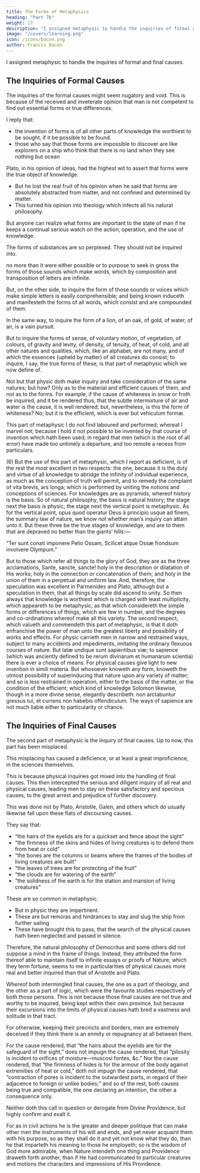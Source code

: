 ```yaml
---
title: The Forms of Metaphysics
heading: "Part 7b"
weight: 17
description: "I assigned metaphysic to handle the inquiries of formal and final causes."
image: "/covers/learning.png"
icon: /icons/bacon.png
author: Francis Bacon
---
```



<!-- (5)  -->

I assigned metaphysic to handle the inquiries of formal and final causes.


## The Inquiries of Formal Causes

The inquiries of the formal causes might seem nugatory and void. This is because of the received and inveterate opinion that man is not competent to find out essential forms or true differences. 

I reply that:
- the invention of forms is of all other parts of knowledge the worthiest to be sought, if it be possible to be found.  
- those who say that those forms are impossible to discover are like explorers on a ship who think that there is no land when they see nothing but ocean  

Plato, in his opinion of ideas, had the highest wit to assert that forms were the true object of knowledge.
- But he lost the real fruit of his opinion when he said that forms are absolutely abstracted from matter, and not confined and determined by matter.
- This turned his opinion into theology which infects all his natural philosophy. 

But anyone can realize what forms are important to the state of man if he keeps a continual serious watch on the action, operation, and the use of knowledge.

<!-- , he may advise and take notice what are the forms, the disclosures whereof are fruitful and .   -->

The forms of substances are so perplexed. They should not be inquired into.

<!-- (man only except, of whom it is said, Formavit hominem de limo terræ, et spiravit in faciem ejus spiraculum vitæ, and not as of all other creatures, Producant aquæ, producat terra), the forms of substances I say (as they are now by compounding and transplanting multiplied) ;  -->

no more than it were either possible or to purpose to seek in gross the forms of those sounds which make words, which by composition and transposition of letters are infinite. 

But, on the other side, to inquire the form of those sounds or voices which make simple letters is easily comprehensible; and being known induceth and manifesteth the forms of all words, which consist and are compounded of them.  

In the same way, to inquire the form of a lion, of an oak, of gold, of water, of air, is a vain pursuit. 

But to inquire the forms of sense, of voluntary motion, of vegetation, of colours, of gravity and levity, of density, of tenuity, of heat, of cold, and all other natures and qualities, which, like an alphabet, are not many, and of which the essences (upheld by matter) of all creatures do consist; to inquire, I say, the true forms of these, is that part of metaphysic which we now define of.  

Not but that physic doth make inquiry and take consideration of the same natures; but how?  Only as to the material and efficient causes of them, and not as to the forms.  For example, if the cause of whiteness in snow or froth be inquired, and it be rendered thus, that the subtle intermixture of air and water is the cause, it is well rendered; but, nevertheless, is this the form of whiteness?  No; but it is the efficient, which is ever but vehiculum formæ.  

This part of metaphysic I do not find laboured and performed; whereat I marvel not; because I hold it not possible to be invented by that course of invention which hath been used; in regard that men (which is the root of all error) have made too untimely a departure, and too remote a recess from particulars.

(6) But the use of this part of metaphysic, which I report as deficient, is of the rest the most excellent in two respects: the one, because it is the duty and virtue of all knowledge to abridge the infinity of individual experience, as much as the conception of truth will permit, and to remedy the complaint of vita brevis, ars longa; which is performed by uniting the notions and conceptions of sciences.  For knowledges are as pyramids, whereof history is the basis. So of natural philosophy, the basis is natural history; the stage next the basis is physic; the stage next the vertical point is metaphysic.  As for the vertical point, opus quod operatur Deus à principio usque ad finem, the summary law of nature, we know not whether man’s inquiry can attain unto it.  But these three be the true stages of knowledge, and are to them that are depraved no better than the giants’ hills:—

“Ter sunt conati imponere Pelio Ossam, Scilicet atque Ossæ frondsum involvere Olympum.”

But to those which refer all things to the glory of God, they are as the three acclamations, Sante, sancte, sancte! holy in the description or dilatation of His works; holy in the connection or concatenation of them; and holy in the union of them in a perpetual and uniform law.  And, therefore, the speculation was excellent in Parmenides and Plato, although but a speculation in them, that all things by scale did ascend to unity.  So then always that knowledge is worthiest which is charged with least multiplicity, which appeareth to be metaphysic; as that which considereth the simple forms or differences of things, which are few in number, and the degrees and co-ordinations whereof make all this variety.  The second respect, which valueth and commendeth this part of metaphysic, is that it doth enfranchise the power of man unto the greatest liberty and possibility of works and effects.  For physic carrieth men in narrow and restrained ways, subject to many accidents and impediments, imitating the ordinary flexuous courses of nature.  But latæ undique sunt sapientibus viæ; to sapience (which was anciently defined to be rerum divinarum et humanarum scientia) there is ever a choice of means.  For physical causes give light to new invention in simili materia.  But whosoever knoweth any form, knoweth the utmost possibility of superinducing that nature upon any variety of matter; and so is less restrained in operation, either to the basis of the matter, or the condition of the efficient; which kind of knowledge Solomon likewise, though in a more divine sense, elegantly describeth: non arctabuntur gressus tui, et currens non habebis offendiculum.  The ways of sapience are not much liable either to particularity or chance.

<!-- (7)  -->

## The Inquiries of Final Causes

The second part of metaphysic is the inquiry of final causes. Up to now, this part has been misplaced.

<!--   And yet if it were but a fault in order, I would not speak of it; 

for order is matter of illustration, but pertaineth not to the substance of sciences.   -->

This misplacing has caused a deficience, or at least a great improficience, in the sciences themselves.  

This is because physical inquiries got mixed into the handling of final causes. This then intercepted the serious and diligent inquiry of all real and physical causes, leading men to stay on these satisfactory and specious causes, to the great arrest and prejudice of further discovery.  

This was done not by Plato, Aristotle, Galen, and others which do usually likewise fall upon these flats of discoursing causes.  

They say that:
- “the hairs of the eyelids are for a quickset and fence about the sight”
- “the firmness of the skins and hides of living creatures is to defend them from heat or cold”
- “the bones are the columns or beams where the frames of the bodies of living creatures are built”
- “the leaves of trees are for protecting of the fruit”
- “the clouds are for watering of the earth”
- “the solidness of the earth is for the station and mansion of living creatures”

These are so common in metaphysic. 
- But in physic they are impertinent.  
- These are but remoras and hindrances to stay and slug the ship from further sailing
- These have brought this to pass, that the search of the physical causes hath been neglected and passed in silence. 


Therefore, the natural philosophy of Democritus and some others did not suppose a mind in the frame of things. Instead, they attributed the form thereof able to maintain itself to infinite essays or proofs of Nature, which they term fortune, seems to me in particularities of physical causes more real and better inquired than that of Aristotle and Plato.

Whereof both intermingled final causes, the one as a part of theology, and the other as a part of logic, which were the favourite studies respectively of both those persons. This is not because those final causes are not true and worthy to be inquired, being kept within their own province, but because their excursions into the limits of physical causes hath bred a vastness and solitude in that tract.  

For otherwise, keeping their precincts and borders, men are extremely deceived if they think there is an enmity or repugnancy at all between them. 

For the cause rendered, that “the hairs about the eyelids are for the safeguard of the sight,” does not impugn the cause rendered, that “pilosity is incident to orifices of moisture—muscosi fontes, &c.”  Nor the cause rendered, that “the firmness of hides is for the armour of the body against extremities of heat or cold,” doth not impugn the cause rendered, that “contraction of pores is incident to the outwardest parts, in regard of their adjacence to foreign or unlike bodies;” and so of the rest, both causes being true and compatible, the one declaring an intention, the other a consequence only.  

Neither doth this call in question or derogate from Divine Providence, but highly confirm and exalt it.  

For as in civil actions he is the greater and deeper politique that can make other men the instruments of his will and ends, and yet never acquaint them with his purpose, so as they shall do it and yet not know what they do, than he that imparteth his meaning to those he employeth; so is the wisdom of God more admirable, when Nature intendeth one thing and Providence draweth forth another, than if He had communicated to particular creatures and motions the characters and impressions of His Providence.

<!-- thus much for metaphysic; the latter part whereof I allow as extant, but wish it confined to his proper place. -->
